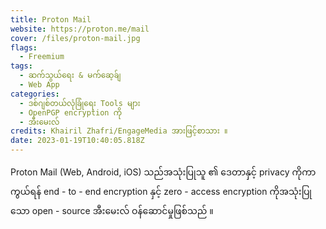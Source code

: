 ```yaml
---
title: Proton Mail
website: https://proton.me/mail
cover: /files/proton-mail.jpg
flags:
  - Freemium
tags:
  - ဆက်သွယ်ရေး & မက်ဆေ့ခ်ျ
  - Web App
categories:
  - ဒစ်ဂျစ်တယ်လုံခြုံရေး Tools များ
  - OpenPGP encryption ကို
  - အီးမေးလ် 
credits: Khairil Zhafri/EngageMedia အားဖြင့်စာသား ။
date: 2023-01-19T10:40:05.818Z
---
```

Proton Mail (Web, Android, iOS) သည်အသုံးပြုသူ ၏ ဒေတာနှင့် privacy ကိုကာကွယ်ရန် end - to - end encryption နှင့် zero - access encryption ကိုအသုံးပြုသော open - source အီးမေးလ် ဝန်ဆောင်မှုဖြစ်သည် ။